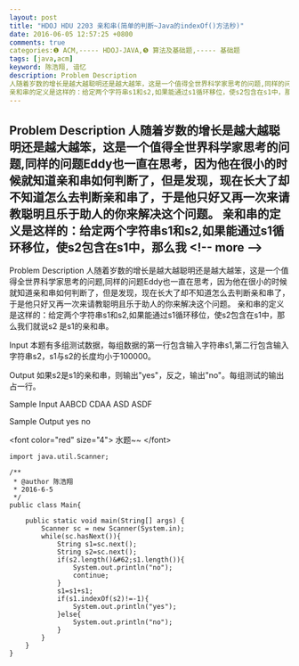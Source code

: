 ```yaml
---
layout: post
title: "HDOJ HDU 2203 亲和串(简单的判断~Java的indexOf()方法秒)"
date: 2016-06-05 12:57:25 +0800
comments: true
categories:❶ ACM,----- HDOJ-JAVA,❺ 算法及基础题,----- 基础题
tags: [java,acm]
keyword: 陈浩翔, 谙忆
description: Problem Description 
人随着岁数的增长是越大越聪明还是越大越笨，这是一个值得全世界科学家思考的问题,同样的问题Eddy也一直在思考，因为他在很小的时候就知道亲和串如何判断了，但是发现，现在长大了却不知道怎么去判断亲和串了，于是他只好又再一次来请教聪明且乐于助人的你来解决这个问题。 
亲和串的定义是这样的：给定两个字符串s1和s2,如果能通过s1循环移位，使s2包含在s1中，那么我 
---
```



Problem Description 
人随着岁数的增长是越大越聪明还是越大越笨，这是一个值得全世界科学家思考的问题,同样的问题Eddy也一直在思考，因为他在很小的时候就知道亲和串如何判断了，但是发现，现在长大了却不知道怎么去判断亲和串了，于是他只好又再一次来请教聪明且乐于助人的你来解决这个问题。 
亲和串的定义是这样的：给定两个字符串s1和s2,如果能通过s1循环移位，使s2包含在s1中，那么我
&#60;!-- more --&#62;
----------

Problem Description
人随着岁数的增长是越大越聪明还是越大越笨，这是一个值得全世界科学家思考的问题,同样的问题Eddy也一直在思考，因为他在很小的时候就知道亲和串如何判断了，但是发现，现在长大了却不知道怎么去判断亲和串了，于是他只好又再一次来请教聪明且乐于助人的你来解决这个问题。
亲和串的定义是这样的：给定两个字符串s1和s2,如果能通过s1循环移位，使s2包含在s1中，那么我们就说s2 是s1的亲和串。

 

Input
本题有多组测试数据，每组数据的第一行包含输入字符串s1,第二行包含输入字符串s2，s1与s2的长度均小于100000。

 

Output
如果s2是s1的亲和串，则输出"yes"，反之，输出"no"。每组测试的输出占一行。

 

Sample Input
AABCD
CDAA
ASD
ASDF
 

Sample Output
yes
no

&#60;font color="red" size="4"&#62;
水题~~
&#60;/font&#62;

```
import java.util.Scanner;

/**
 * @author 陈浩翔
 * 2016-6-5
 */
public class Main{

	public static void main(String[] args) {
		Scanner sc = new Scanner(System.in);
		while(sc.hasNext()){
			String s1=sc.next();
			String s2=sc.next();
			if(s2.length()&#62;s1.length()){
				System.out.println("no");
				continue;
			}
			s1=s1+s1;
			if(s1.indexOf(s2)!=-1){
				System.out.println("yes");
			}else{
				System.out.println("no");
			}
		}
	}
}

```